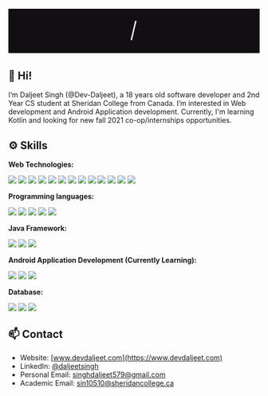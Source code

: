 ![Introduction](./intro.gif)

## 👋 Hi! 
I’m Daljeet Singh (@Dev-Daljeet), a 18 years old software developer and 2nd Year CS student at Sheridan College from Canada. I’m interested in Web development and Android Application development. Currently, I'm learning Kotlin and looking for new fall 2021 co-op/internships opportunities. 

## ⚙️ Skills

**Web Technologies:**

![](https://img.shields.io/badge/Web-HTML-informational?style=flat&logo=html&logoColor=white&color=4AB197)
![](https://img.shields.io/badge/Web-CSS-informational?style=flat&logo=css&logoColor=white&color=4AB197)
![](https://img.shields.io/badge/Web-Sass-informational?style=flat&logo=sass&logoColor=white&color=4AB197)
![](https://img.shields.io/badge/Web-Bootstrap-informational?style=flat&logo=bootstrap&logoColor=white&color=4AB197)
![](https://img.shields.io/badge/Web-JavaScript-informational?style=flat&logo=JavaScript&logoColor=white&color=4AB197)
![](https://img.shields.io/badge/Web-TypeScript-informational?style=flat&logo=TypeScript&logoColor=white&color=4AB197)
![](https://img.shields.io/badge/Web-jQuery-informational?style=flat&logo=jquery&logoColor=white&color=4AB197)
![](https://img.shields.io/badge/Web-AJAX-informational?style=flat&logo=ajax&logoColor=white&color=4AB197)
![](https://img.shields.io/badge/Web-React-informational?style=flat&logo=react&logoColor=white&color=4AB197)
![](https://img.shields.io/badge/Web-Redux-informational?style=flat&logo=Redux&logoColor=white&color=4AB197)
![](https://img.shields.io/badge/Web-Node.js-informational?style=flat&logo=node&logoColor=white&color=4AB197)
![](https://img.shields.io/badge/Web-PHP-informational?style=flat&logo=PHP&logoColor=white&color=4AB197)
![](https://img.shields.io/badge/Web-WordPress-informational?style=flat&logo=WordPress&logoColor=white&color=4AB197)

**Programming languages:**

![](https://img.shields.io/badge/Code-Java-informational?style=flat&logo=Java&logoColor=white&color=4AB197)
![](https://img.shields.io/badge/Code-C++-informational?style=flat&logo=C++&logoColor=white&color=4AB197)
![](https://img.shields.io/badge/Code-Csharp-informational?style=flat&logo=c-sharp&logoColor=white&color=4AB197)
![](https://img.shields.io/badge/Code-Python-informational?style=flat&logo=Python&logoColor=white&color=4AB197)
![](https://img.shields.io/badge/Code-Bash_Shell-informational?style=flat&logo=bash&logoColor=white&color=4AB197)

**Java Framework:**

![](https://img.shields.io/badge/Java-SpringBoot-informational?style=flat&logo=Spring&logoColor=white&color=4AB197)
![](https://img.shields.io/badge/Java-JUnit5-informational?style=flat&logo=JUnit&logoColor=white&color=4AB197)
![](https://img.shields.io/badge/Java-JavaFX-informational?style=flat&logo=JavaFX&logoColor=white&color=4AB197)

**Android Application Development (Currently Learning):**

![](https://img.shields.io/badge/Code-Kotlin-informational?style=flat&logo=kotlin&logoColor=white&color=4AB197)
![](https://img.shields.io/badge/Code-XML-informational?style=flat&logo=xml&logoColor=white&color=4AB197)
![](https://img.shields.io/badge/Tools-Android_Studio-informational?style=flat&logo=android&logoColor=white&color=4AB197)

**Database:**

![](https://img.shields.io/badge/DB-MongoDB-informational?style=flat&logo=MongoDB&logoColor=white&color=4AB197)
![](https://img.shields.io/badge/DB-MySQL-informational?style=flat&logo=MySQL&logoColor=white&color=4AB197)
![](https://img.shields.io/badge/DB-SQL_Server-informational?style=flat&logo=sqlserver&logoColor=white&color=4AB197)

## 📫 Contact
- Website: [www.devdaljeet.com](https://www.devdaljeet.com)
- LinkedIn: [@daljeetsingh](https://www.linkedin.com/in/daljeet-singh-/)
- Personal Email: singhdaljeet579@gmail.com
- Academic Email: sin10510@sheridancollege.ca




